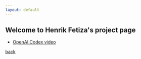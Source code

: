 ```yaml
---
layout: default
---
```


## Welcome to Henrik Fetiza's project page

*   [OpenAI Codex video](https://www.youtube.com/watch?v=DEp1cFIiYB4)

[back](./)
